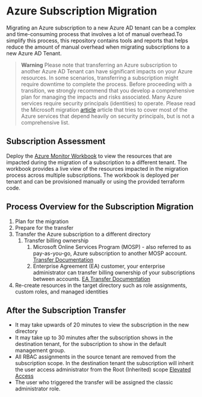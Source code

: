# Azure Subscription Migration

Migrating an Azure subscription to a new Azure AD tenant can be a complex and time-consuming process that involves a lot of manual overhead.To simplify this process, this repository contains tools and reports that helps reduce the amount of manual overhead when migrating subscriptions to a new Azure AD Tenant.

> **Warning**
> Please note that transferring an Azure subscription to another Azure AD Tenant can have significant impacts on your Azure resources. In some scenarios, transferring a subscription might require downtime to complete the process. Before proceeding with a transition, we strongly recommend that you develop a comprehensive plan for managing the impacts and risks associated. Many Azure services require security principals (identities) to operate. Please read the Microsoft migration [article][ms_transfer_sub] article that tries to cover most of the Azure services that depend heavily on security principals, but is not a comprehensive list.

## Subscription Assessment

Deploy the [Azure Monitor Workbook][az_sub_workbook] to view the resources that are impacted during the migration of a subscription to a different tenant. The workbook provides a live view of the resources impacted in the migration process across multiple subscriptions. The workbook is deployed per tenant and can be provisioned manually or using the provided terraform code.

## Process Overview for the Subscription Migration

1. Plan for the migration
2. Prepare for the transfer
3. Transfer the Azure subscription to a different directory
   1. Transfer billing ownership
      1. Microsoft Online Services Program (MOSP) - also referred to as pay-as-you-go, Azure subscription to another MOSP account. [Transfer Documentation][MOSP_Transfer]
      2. Enterprise Agreement (EA) customer, your enterprise administrator can transfer billing ownership of your subscriptions between accounts. [EA Transfer Documentation][ea_transfer]
4. Re-create resources in the target directory such as role assignments, custom roles, and managed identities

## After the Subscription Transfer

* It may take upwards of 20 minutes to view the subscription in the new directory
* It may take up to 30 minutes after the subscription shows in the destination tenant, for the subscription to show in the default management group.
* All RBAC assignments in the source tenant are removed from the subscription scope. In the destination tenant the subscription will inherit the user access administrator from the Root (Inherited) scope [Elevated Access][ms_elevated_access]
* The user who triggered the transfer will be assigned the classic administrator role.



<!--- Link Ref --->
[ms_transfer_sub]: https://learn.microsoft.com/azure/role-based-access-control/transfer-subscription
[az_sub_workbook]: az_workbooks/README.md
[ms_elevated_access]: https://learn.microsoft.com/en-us/azure/role-based-access-control/elevate-access-global-admin#how-does-elevated-access-work
[ms_transfer_bill]: https://learn.microsoft.com/azure/cost-management-billing/manage/billing-subscription-transfer
[MOSP_Transfer]: https://learn.microsoft.com/en-us/azure/cost-management-billing/manage/billing-subscription-transfer
[ea_transfer]: https://learn.microsoft.com/en-us/azure/cost-management-billing/manage/ea-portal-administration#change-azure-subscription-or-account-ownership
<!--- Link Ref --->
